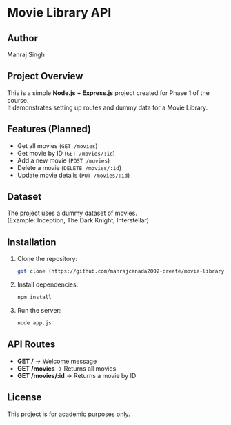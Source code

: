 # Movie Library API

## Author
Manraj Singh

## Project Overview
This is a simple **Node.js + Express.js** project created for Phase 1 of the course.  
It demonstrates setting up routes and dummy data for a Movie Library.

## Features (Planned)
- Get all movies (`GET /movies`)
- Get movie by ID (`GET /movies/:id`)
- Add a new movie (`POST /movies`)
- Delete a movie (`DELETE /movies/:id`)
- Update movie details (`PUT /movies/:id`)

## Dataset
The project uses a dummy dataset of movies.  
(Example: Inception, The Dark Knight, Interstellar)

## Installation
1. Clone the repository:
   ```bash
   git clone (https://github.com/manrajcanada2002-create/movie-library-api)>
   ```
2. Install dependencies:
   ```bash
   npm install
   ```
3. Run the server:
   ```bash
   node app.js
   ```

## API Routes
- **GET /** → Welcome message  
- **GET /movies** → Returns all movies  
- **GET /movies/:id** → Returns a movie by ID  

## License
This project is for academic purposes only.
